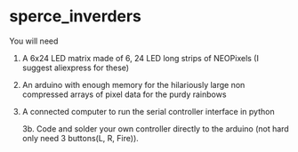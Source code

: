 # sperce_inverders

You will need

1. A 6x24 LED matrix made of 6, 24 LED long strips of NEOPixels (I suggest aliexpress for these)
2. An arduino with enough memory for the hilariously large non compressed arrays of pixel data for the purdy rainbows
3. A connected computer to run the serial controller interface in python

   3b. Code and solder your own controller directly to the arduino (not hard only need 3 buttons(L, R, Fire)).
